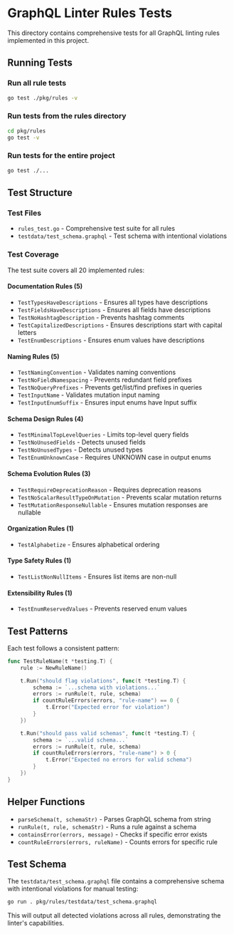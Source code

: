 # GraphQL Linter Rules Tests

This directory contains comprehensive tests for all GraphQL linting rules implemented in this project.

## Running Tests

### Run all rule tests
```bash
go test ./pkg/rules -v
```

### Run tests from the rules directory
```bash
cd pkg/rules
go test -v
```

### Run tests for the entire project
```bash
go test ./...
```

## Test Structure

### Test Files
- `rules_test.go` - Comprehensive test suite for all rules
- `testdata/test_schema.graphql` - Test schema with intentional violations

### Test Coverage

The test suite covers all 20 implemented rules:

#### Documentation Rules (5)
- `TestTypesHaveDescriptions` - Ensures all types have descriptions
- `TestFieldsHaveDescriptions` - Ensures all fields have descriptions  
- `TestNoHashtagDescription` - Prevents hashtag comments
- `TestCapitalizedDescriptions` - Ensures descriptions start with capital letters
- `TestEnumDescriptions` - Ensures enum values have descriptions

#### Naming Rules (5)
- `TestNamingConvention` - Validates naming conventions
- `TestNoFieldNamespacing` - Prevents redundant field prefixes
- `TestNoQueryPrefixes` - Prevents get/list/find prefixes in queries
- `TestInputName` - Validates mutation input naming
- `TestInputEnumSuffix` - Ensures input enums have Input suffix

#### Schema Design Rules (4)
- `TestMinimalTopLevelQueries` - Limits top-level query fields
- `TestNoUnusedFields` - Detects unused fields
- `TestNoUnusedTypes` - Detects unused types
- `TestEnumUnknownCase` - Requires UNKNOWN case in output enums

#### Schema Evolution Rules (3)
- `TestRequireDeprecationReason` - Requires deprecation reasons
- `TestNoScalarResultTypeOnMutation` - Prevents scalar mutation returns
- `TestMutationResponseNullable` - Ensures mutation responses are nullable

#### Organization Rules (1)
- `TestAlphabetize` - Ensures alphabetical ordering

#### Type Safety Rules (1)
- `TestListNonNullItems` - Ensures list items are non-null

#### Extensibility Rules (1)
- `TestEnumReservedValues` - Prevents reserved enum values

## Test Patterns

Each test follows a consistent pattern:

```go
func TestRuleName(t *testing.T) {
    rule := NewRuleName()

    t.Run("should flag violations", func(t *testing.T) {
        schema := `...schema with violations...`
        errors := runRule(t, rule, schema)
        if countRuleErrors(errors, "rule-name") == 0 {
            t.Error("Expected error for violation")
        }
    })

    t.Run("should pass valid schemas", func(t *testing.T) {
        schema := `...valid schema...`
        errors := runRule(t, rule, schema)
        if countRuleErrors(errors, "rule-name") > 0 {
            t.Error("Expected no errors for valid schema")
        }
    })
}
```

## Helper Functions

- `parseSchema(t, schemaStr)` - Parses GraphQL schema from string
- `runRule(t, rule, schemaStr)` - Runs a rule against a schema
- `containsError(errors, message)` - Checks if specific error exists
- `countRuleErrors(errors, ruleName)` - Counts errors for specific rule

## Test Schema

The `testdata/test_schema.graphql` file contains a comprehensive schema with intentional violations for manual testing:

```bash
go run . pkg/rules/testdata/test_schema.graphql
```

This will output all detected violations across all rules, demonstrating the linter's capabilities. 